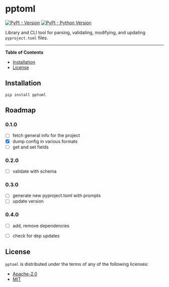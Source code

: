 # pptoml

[![PyPI - Version](https://img.shields.io/pypi/v/pptoml.svg)](https://pypi.org/project/pptoml)
[![PyPI - Python Version](https://img.shields.io/pypi/pyversions/pptoml.svg)](https://pypi.org/project/pptoml)

Library and CLI tool for parsing, validating, modifying, and updating `pyproject.toml` files. 

-----

**Table of Contents**

- [Installation](#installation)
- [License](#license)

## Installation

```console
pip install pptoml
```

## Roadmap

### 0.1.0

- [ ] fetch general info for the project
- [x] dump config in various formats
- [ ] get and set fields

### 0.2.0

- [ ] validate with schema

### 0.3.0

- [ ] generate new pyproject.toml with prompts
- [ ] update version

### 0.4.0

- [ ] add, remove dependencies
- [ ] check for dep updates


## License

`pptoml` is distributed under the terms of any of the following licenses:

- [Apache-2.0](https://spdx.org/licenses/Apache-2.0.html)
- [MIT](https://spdx.org/licenses/MIT.html)
